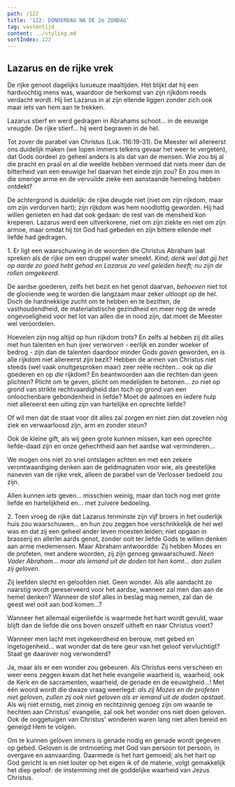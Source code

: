 ```yaml
---
path: /122
title: '122: DONDERDAG NA DE 2e ZONDAG'
tag: vastentijd
content: ../styling.md
sortIndex: 122
---
```


## Lazarus en de rijke vrek

De rijke genoot dagelijks luxueuze maaltijden. Het blijkt dat hij een hardvochtig mens was, waardoor de herkomst van zijn rijkdom reeds verdacht wordt. Hij liet Lazarus in al zijn ellende liggen zonder zich ook maar iets van hem aan te trekken.

Lazarus stierf en werd gedragen in Abrahams schoot... in de eeuwige vreugde. De rijke stierf... hij werd begraven in de hel.

Tot zover de parabel van Christus (Luk. 116:19-31). De Meester wil allereerst ons duidelijk maken (we lopen immers telkens gevaar het weer te vergeten), dat Gods oordeel zo geheel anders is als dat van de mensen. Wie zou bij al die pracht en praal en al die weelde hebben vermoed dat niets meer dan de bitterheid van een eeuwige hel daarvan het einde zijn zou? En zou men in die smerige arme en de vervuilde zieke een aanstaande hemeling hebben ontdekt?

De achtergrond is duidelijk: de rijke deugde niet (niet om zijn rijkdom, maar om zijn verdorven hart); zijn rijkdom was hem noodlottig geworden. Hij had willen genieten en had dat ook gedaan: de rest van de mensheid kon kreperen. Lazarus werd een uitverkorene, niet om zijn ziekte en niet om zijn armoe, maar omdat hij tot God had gebeden en zijn bittere ellende met liefde had gedragen.

1\. Er ligt een waarschuwing in de woorden die Christus Abraham laat spreken als de rijke om een druppel water smeekt. _Kind, denk wel dat gij het op aarde zo goed hebt gehad en Lazarus zo veel geleden heeft; nu zijn de rollen omgekeerd._

De aardse goederen, zelfs het bezit en het genot daarvan, _behoeven_ niet tot de glooiende weg te worden die langzaam maar zeker uitloopt op de hel. Doch de hardnekkige zucht om te hebben en te bezitten, de vasthoudendheid, de materialistische gezindheid en meer nog de wrede ongevoeligheid voor het lot van allen die in nood zijn, dat moet de Meester wel veroordelen.

Hoevelen zijn nog altijd op hun rijkdom trots? En zelfs al hebben zij dit alles met hun talenten en hun ijver verworven - eerlijk en zonder woeker of bedrog - zijn dan de talenten daardoor minder Gods _gaven_ geworden, en is alle rijkdom niet allereerst _zijn_ bezit? Hebben de armen van Christus niet steeds (wel vaak onuitgesproken maar) zeer reële rechten... ook op _die_ goederen en op _die_ rijkdom? En beantwoorden aan die rechten dan geen plichten? Plicht om te geven, plicht om medelijden te betonen... zo niet op grond van strikte rechtvaardigheid dan toch op grond van een onloochenbare gebondenheid in liefde? Moet de aalmoes en iedere hulp niet allereerst een uiting zijn van hartelijke en oprechte liefde?

Of wil men dat de staat voor dit alles zal zorgen en niet zien dat zovelen nòg ziek en verwaarloosd zijn, arm en zonder steun?

Ook de kleine gift, als wij geen grote kunnen missen, kan een oprechte liefde-daad zijn en onze gehechtheid aan het aardse wat verminderen...

We mogen ons niet zo snel ontslagen achten en met een zekere verontwaardiging denken aan de geldmagnaten voor wie, als geestelijke naneven van de rijke vrek, alleen de parabel van de Verlosser bedoeld zou zijn.

Allen kunnen _iets_ geven... misschien weinig, maar dan toch nog met grote liefde en hartelijkheid en... met zuivere bedoeling.

2\. Toen vroeg de rijke dat Lazarus tenminste zijn vijf broers in het ouderlijk huis zou waarschuwen... en hun zou zeggen hoe verschrikkelijk de hel wel was en dat zij een geheel ander leven moesten leiden; niet opgaan in brasserij en allerlei aards genot, zonder ooit ter liefde Gods te willen denken aan arme medemensen. Maar Abraham antwoordde: Zij hebben Mozes en de profeten, met andere woorden, zij zijn genoeg gewaarschuwd. _Neen Vader Abraham... maar als iemand uit de doden tot hen komt... dan zullen zij geloven._

Zij leefden slecht en geloofden niet. Geen wonder. Als alle aandacht zo naarstig wordt gereserveerd voor het aardse, wanneer zal men dan aan de hemel denken? Wanneer de stof alles in beslag mag nemen, zal dan de geest wel ooit aan bod komen...?

Wanneer het allemaal eigenliefde is waarmede het hart wordt gevuld, waar blijft dan de liefde die ons boven onszelf uitheft en naar Christus voert?

Wanneer men lacht met ingekeerdheid en berouw, met gebed en ingetogenheid... wat wonder dat de tere geur van het geloof vervluchtigt? Staat ge daarover nog verwonderd?

Ja, maar àls er een wonder zou gebeuren. Als Christus eens verscheen en weer eens zeggen kwam dat het hele evangelie waarheid is, waarheid, ook de Kerk en de sacramenten, waarheid, de genade en de eeuwigheid...! Met één woord wordt die dwaze vraag weerlegd: _als zij Mozes en de profeten niet geloven, zullen zij ook niet geloven als er iemand uit de doden opstaat_. Als wij niet ernstig, niet zinnig en rechtzinnig genoeg zijn om waarde te hechten aan Christus' evangelie, zal ook het wonder ons niet doen geloven. Ook de ooggetuigen van Christus' wonderen waren lang niet allen bereid en geneigd Hem te volgen.

Om te kunnen geloven immers is genade nodig en genade wordt gegeven op gebed. Geloven is de ontmoeting met God van persoon tot persoon, in overgave en aanvaarding. Daarmede is het hart gemoeid; als het hart op God gericht is en niet louter op het eigen ik of de materie, volgt gemakkelijk het diep geloof: de instemming met de goddelijke waarheid van Jezus Christus.

